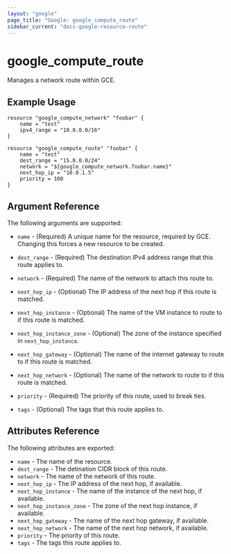 ```yaml
---
layout: "google"
page_title: "Google: google_compute_route"
sidebar_current: "docs-google-resource-route"
---
```


# google\_compute\_route

Manages a network route within GCE.

## Example Usage

```
resource "google_compute_network" "foobar" {
	name = "test"
	ipv4_range = "10.0.0.0/16"
}

resource "google_compute_route" "foobar" {
	name = "test"
	dest_range = "15.0.0.0/24"
	network = "${google_compute_network.foobar.name}"
	next_hop_ip = "10.0.1.5"
	priority = 100
}
```

## Argument Reference

The following arguments are supported:

* `name` - (Required) A unique name for the resource, required by GCE.
    Changing this forces a new resource to be created.

* `dest_range` - (Required) The destination IPv4 address range that this
     route applies to.

* `network` - (Required) The name of the network to attach this route to.

* `next_hop_ip` - (Optional) The IP address of the next hop if this route
    is matched.

* `next_hop_instance` - (Optional) The name of the VM instance to route to
    if this route is matched.

* `next_hop_instance_zone` - (Optional) The zone of the instance specified
    in `next_hop_instance`.

* `next_hop_gateway` - (Optional) The name of the internet gateway to route
    to if this route is matched.

* `next_hop_network` - (Optional) The name of the network to route to if this
    route is matched.

* `priority` - (Required) The priority of this route, used to break ties.

* `tags` - (Optional) The tags that this route applies to.

## Attributes Reference

The following attributes are exported:

* `name` - The name of the resource.
* `dest_range` - The detination CIDR block of this route.
* `network` - The name of the network of this route.
* `next_hop_ip` - The IP address of the next hop, if available.
* `next_hop_instance` - The name of the instance of the next hop, if available.
* `next_hop_instance_zone` - The zone of the next hop instance, if available.
* `next_hop_gateway` - The name of the next hop gateway, if available.
* `next_hop_network` - The name of the next hop network, if available.
* `priority` - The priority of this route.
* `tags` - The tags this route applies to.
